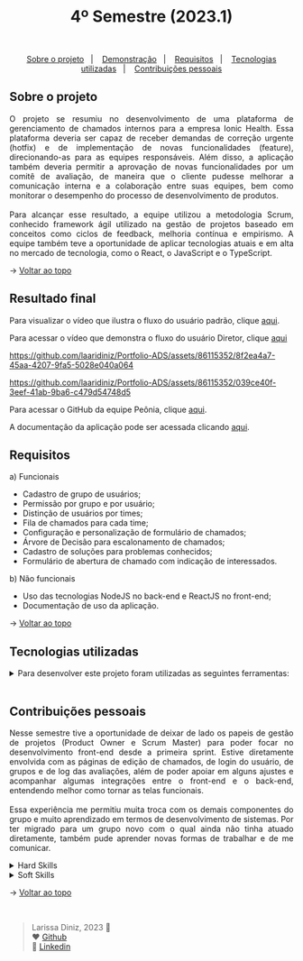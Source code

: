 <h1 align="center">4º Semestre (2023.1)</h1>

<br id="topo">

<p align="center">
  <a href="#about">Sobre o projeto</a>&nbsp;&nbsp;&nbsp;|&nbsp;&nbsp;&nbsp;
  <a href="#demo">Demonstração</a>&nbsp;&nbsp;&nbsp;|&nbsp;&nbsp;&nbsp;
  <a href="#requirements">Requisitos</a>&nbsp;&nbsp;&nbsp;|&nbsp;&nbsp;&nbsp;
  <a href="#tech">Tecnologias utilizadas</a>&nbsp;&nbsp;&nbsp;|&nbsp;&nbsp;&nbsp;
  <a href="#dev">Contribuições pessoais</a>
</p>

<div id="about">

## Sobre o projeto

<p align="justify">O projeto se resumiu no desenvolvimento de uma plataforma de gerenciamento de chamados internos para a empresa Ionic Health. Essa plataforma deveria ser capaz de receber demandas de correção urgente (hotfix) e de implementação de novas funcionalidades (feature), direcionando-as para as equipes responsáveis. Além disso, a aplicação também deveria permitir a aprovação de novas funcionalidades por um comitê de avaliação, de maneira que o cliente pudesse melhorar a comunicação interna e a colaboração entre suas equipes, bem como monitorar o desempenho do processo de desenvolvimento de produtos.
<br><br>
Para alcançar esse resultado, a equipe utilizou a metodologia Scrum, conhecido framework ágil utilizado na gestão de projetos baseado em conceitos como ciclos de feedback, melhoria contínua e empirismo. A equipe também teve a oportunidade de aplicar tecnologias atuais e em alta no mercado de tecnologia, como o React, o JavaScript e o TypeScript.</p>

→ [Voltar ao topo](#topo)

</div>

<div id="demo">

## Resultado final

Para visualizar o vídeo que ilustra o fluxo do usuário padrão, clique [aqui](https://clipchamp.com/watch/8KruCz3Wpls).

Para acessar o vídeo que demonstra o fluxo do usuário Diretor, clique [aqui](https://clipchamp.com/watch/tK9AXBtIvTg?utm_source=share&utm_medium=social&utm_campaign=watch)


https://github.com/laaridiniz/Portfolio-ADS/assets/86115352/8f2ea4a7-45aa-4207-9fa5-5028e040a064



https://github.com/laaridiniz/Portfolio-ADS/assets/86115352/039ce40f-3eef-41ab-9ba6-c479d54748d5


Para acessar o GitHub da equipe Peônia, clique [aqui](https://github.com/peonia-api).

A documentação da aplicação pode ser acessada clicando [aqui](https://github.com/laaridiniz/Portfolio-ADS/blob/main/Projeto-IV/Documenta%C3%A7%C3%A3o%20-%20Ionic%20Health.pdf).

</div>

<div id="requirements">

## Requisitos

a) Funcionais

* Cadastro de grupo de usuários;
* Permissão por grupo e por usuário;
* Distinção de usuários por times;
* Fila de chamados para cada time;
* Configuração e personalização de formulário de chamados;
* Árvore de Decisão para escalonamento de chamados;
* Cadastro de soluções para problemas conhecidos;
* Formulário de abertura de chamado com indicação de interessados.

b) Não funcionais

* Uso das tecnologias NodeJS no back-end e ReactJS no front-end;
* Documentação de uso da aplicação.

→ [Voltar ao topo](#topo)

</div>

<div id="tech">

## Tecnologias utilizadas

<details>
  <summary>Para desenvolver este projeto foram utilizadas as seguintes ferramentas: </summary>
  <br>


  | Tecnologia | Aplicação |
  |:--------:|:-----------:|
  | <img width="50 rem" src="https://cdn.jsdelivr.net/gh/devicons/devicon/icons/html5/html5-original.svg"/> | HTML é uma linguagem de marcação que foi aplicada na estruturação e exibição do conteúdo na web. |
  | <img width="50 rem" src="https://cdn.jsdelivr.net/gh/devicons/devicon/icons/css3/css3-original.svg"/>  | CSS é uma linguagem de estilo utilizada para controlar a apresentação e o layout de documentos HTML. Foi utilizado para a estilização do sistema. |
  | <img width="50 rem" src="https://cdn.jsdelivr.net/gh/devicons/devicon/icons/javascript/javascript-original.svg" /> | JavaScript é uma linguagem de programação interpretada estruturada, de script em alto nível com tipagem dinâmica fraca e multiparadigma. A partir dela, foi possível criar conteúdo com atualização dinâmica, múltimídias, imagens animadas, entre outros. |
  | <img width="50 rem" src="https://cdn.jsdelivr.net/gh/devicons/devicon/icons/react/react-original.svg" /> | React JS é uma biblioteca front-end JavaScript que foi utilizada para criação das interfaces de usuário. |
  | <img width="50 rem" src="https://cdn.jsdelivr.net/gh/devicons/devicon/icons/typescript/typescript-original.svg" /> | TypeScript é uma linguagem de programação que adiciona recursos avançados ao JavaScript, como a tipagem estática e interfaces. Com ela, fica mais fácil detectar e prevenir erros durante a fase de desenvolvimento. |
  | <img width="50 rem" src="https://cdn.jsdelivr.net/gh/devicons/devicon/icons/nodejs/nodejs-original.svg" /> | O Node JS é um ambiente de execução do código JavaScript para servidor (server side) que permite criar aplicações standalone (autossuficientes) em uma máquina servidora, sem a necessidade do navegador. Foi utilizado para desenvolver o Back-end da aplicação. |
  | <img width="50 rem" src="https://cdn.jsdelivr.net/gh/devicons/devicon/icons/git/git-original.svg" /> | Git é um sistema de controle de versão de código aberto que foi empregado para controlar o histórico de alterações de arquivos do projeto. |
  | <img width="50 rem" src="https://cdn.jsdelivr.net/gh/devicons/devicon/icons/github/github-original.svg" /> | GitHub é uma plataforma de hospedagem de código-fonte e arquivos com controle de versão que usa o Git. Foi utilizado para a hospedagem do código e para colaboração entre os integrantes da equipe durante o desenvolvimento da aplicação. |
  | <img width="50 rem" src="https://cdn.jsdelivr.net/gh/devicons/devicon/icons/figma/figma-original.svg" /> | Figma é um editor gráfico de vetor e foi utilizado para prototipagem das telas que compõem o projeto. |
  | <img width="50 rem" src="https://cdn.jsdelivr.net/gh/devicons/devicon/icons/canva/canva-original.svg" /> | Canva é uma plataforma de design gráfico que foi utilizada para criar as apresentações e demais conteúdos visuais necessários ao longo do desenvolvimento no projeto.|
  | <img width="50 rem" src="https://cdn.jsdelivr.net/gh/devicons/devicon/icons/vscode/vscode-original.svg" /> | Visual Studio Code é um editor de código aberto altamente extensível. Foi ultilizado para o desenvolvimento do código-fonte. |
  | <img width="50 rem" src="../Imagens/typeorm.png" /> | O TypeORM é um framework de mapeamento objeto-relacional que aproxima o paradigma de desenvolvimento de aplicações orientadas a objetos ao paradigma do banco de dados relacional. Foi utilizado para definir como os dados são mapeados entre os ambientes e como são acessados e gravados. |
  | <img width="50 rem" src="https://cdn.jsdelivr.net/gh/devicons/devicon/icons/postgresql/postgresql-plain.svg" /> | PostgreSQL é um sistema de gerenciamento de banco de dados (SGBD) que utiliza a linguagem SQL como interface. A partir dele, foi possível registrar, armazenar e tratar todos os dados necessários para o bom funcionamento da aplicação. |
  | <img width="50 rem" src="https://cdn.jsdelivr.net/gh/devicons/devicon/icons/googlecloud/googlecloud-original.svg" /> | O Google Cloud Platform (GCP) é o serviço de computação em nuvem do Google e foi utilizado para fazer a hospedagem (deployment) da aplicação. |
  | <img width="50 rem" src="../Projeto-II/Images/azure-devops.png" /> | O Azure DevOps é um servidor da Microsoft que fornece as ferramentas necessárias para fazer o controle de versão, a geração de relatórios, o gerenciamento de requisitos e de projetos, as compilações automatizadas e os testes necessários no desenvolvimento de softwares. |
  | <img width="50 rem" src="https://cdn.jsdelivr.net/gh/devicons/devicon/icons/slack/slack-original.svg" /> | O Slack é um software de comunicação de equipes com suporte a canais, conversas privadas e integração com serviços externos que foi utilizado para comunicação com o cliente. |
  | <img width="50 rem" src="../Imagens/microsoft-teams.png" /> | O Microsoft Teams é uma plataforma unificada que conta com ferramentas de bate-papo, videoconferências, armazenamento de arquivos e integração de aplicativos no local de trabalho. Foi utilizada para comunicação e colaboração entre os membros da equipe. |
</details>
<br>

</div>

<div id="dev">

## Contribuições pessoais

<p align="justify">Nesse semestre tive a oportunidade de deixar de lado os papeis de gestão de projetos (Product Owner e Scrum Master) para poder focar no desenvolvimento front-end desde a primeira sprint. Estive diretamente envolvida com as páginas de edição de chamados, de login do usuário, de grupos e de log das avaliações, além de poder apoiar em alguns ajustes e acompanhar algumas integrações entre o front-end e o back-end, entendendo melhor como tornar as telas funcionais.<br>
<br>
Essa experiência me permitiu muita troca com os demais componentes do grupo e muito aprendizado em termos de desenvolvimento de sistemas. Por ter migrado para um grupo novo com o qual ainda não tinha atuado diretamente, também pude aprender novas formas de trabalhar e de me comunicar.
</p>

<details>
  <summary>Hard Skills</summary>
  <br>

  1. **Programação em TypeScript:** Sei fazer com ajuda;
  
  2. **Desenvolvimento Web em ReactJS:** Sei fazer com ajuda;
  
  3. **Uso de tags HTML:** Sei fazer com autonomia;
  
  4. **Aplicação de recursos CSS:** Sei fazer com auxílio de consultas;
  
  5. **Desenvolvimento back-end com NodeJS:** Sei fazer com ajuda;
  
  6. **Controle de Versão (Git/GitHub):** Sei fazer com autonomia;
  
  7. **Gerenciamento de Banco de Dados SQL:** Sei fazer com auxílio de consultas;
  
  8. **Criação de Protótipos Navegáveis (Figma):** Sei fazer com autonomia;
  
  9. **Conceitos de arquitetura de software:** Sei fazer com ajuda;
  
  10. **Conceitos aplicados de UX Designer:** Sei fazer com autonomia;
  
  11. **Deployment (GCP):** Sei fazer com ajuda.

<br>
</details>

<details>
  <summary>Soft Skills</summary>
  <br>

  1. **Comunicação:** <p align="justify">Não só durante as reuniões de planejamento e de revisão das sprints, mas também ao longo do desenvolvimento do projeto pude aprimorar minha habilidade de expressar ideias de forma clara e eficaz, além de ouvir ativamente e compreender diversas ideias diferentes.</p>
  
  2. **Trabalho em Equipe:** <p align="justify">Ao longo das sprints, encontrei bastante espaço para colaborar com os demais membros do grupo, compartilhar responsabilidades e contribuir para objetivos comuns.</p>
  
  3. **Adaptabilidade:** <p align="justify">Com a mudança de grupo, tive a oportunidade de trabalhar a minha capacidade de adaptação diante de novos cenários, novas pessoas e novas ideias, o que me permitiu maior amadurecimento pessoal e profissional.</p>
  
  4. **Criatividade:** <p align="justify">Por estar mais envolvida com o desenvolvimento, pude contribuir com novas ideias e trabalhar a possibilidade de abordar problemas de maneira inovadora.</p>

<br>
</details>

→ [Voltar ao topo](#topo)

</div>

<div id="dev">
<br>
  
> Larissa Diniz, 2023 :star2: <br>
> ❤️ [Github](https://github.com/laaridiniz)<br>
> 💙 [Linkedin](https://www.linkedin.com/in/larissa-diniz-dev/)<br>

</div>

